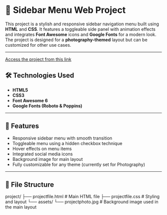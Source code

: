 # 📸 Sidebar Menu Web Project

This project is a stylish and responsive sidebar navigation menu built using **HTML** and **CSS**. It features a toggleable side panel with animation effects and integrates **Font Awesome** icons and **Google Fonts** for a modern look. The project is designed for a **photography-themed** layout but can be customized for other use cases.

---
[Access the project from this link](https://ashish-navale.github.io/sidebar-menu/)  

## 🛠️ Technologies Used

- **HTML5**
- **CSS3**
- **Font Awesome 6**
- **Google Fonts (Roboto & Poppins)**

---

## 🌟 Features

- Responsive sidebar menu with smooth transition  
- Toggleable menu using a hidden checkbox technique  
- Hover effects on menu items  
- Integrated social media icons  
- Background image for main layout  
- Fully customizable for any theme (currently set for Photography)

---

## 🔧 File Structure

project/
├── projectfile.html # Main HTML file
├── projectfile.css # Styling and layout
└── assets/
└── projectphoto.jpg # Background image used in the main layout

